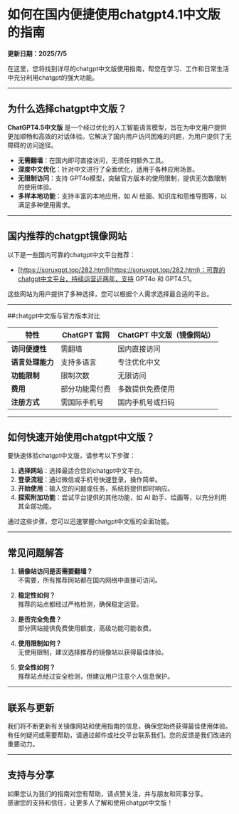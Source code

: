 # 如何在国内便捷使用chatgpt4.1中文版的指南

**更新日期：2025/7/5**

在这里，您将找到详尽的chatgpt中文版使用指南，帮您在学习、工作和日常生活中充分利用chatgpt的强大功能。

---

## 为什么选择chatgpt中文版？

**ChatGPT4.5中文版** 是一个经过优化的人工智能语言模型，旨在为中文用户提供更加顺畅和高效的对话体验。它解决了国内用户访问困难的问题，为用户提供了无障碍的访问途径。

- **无需翻墙**：在国内即可直接访问，无须任何额外工具。
- **深度中文优化**：针对中文进行了全面优化，适用于各种应用场景。
- **无限制访问**：支持 GPT4o模型，突破官方版本的使用限制，提供无次数限制的使用体验。
- **多样本地功能**：支持丰富的本地应用，如 AI 绘画、知识库和思维导图等，以满足多种使用需求。

---

## 国内推荐的chatgpt镜像网站

以下是一些国内可靠的chatgpt中文平台推荐：

- [https://soruxgpt.top/282.html](https://soruxgpt.top/282.html)：可靠的chatgpt中文平台，持续运营近两年，支持 GPT4o 和 GPT4.51。

这些网站为用户提供了多种选择，您可以根据个人需求选择最合适的平台。

---

##chatgpt中文版与官方版本对比

| **特性**           | **ChatGPT 官网** | **ChatGPT 中文版（镜像网站）** |
|--------------------|----------------|-----------------------------|
| **访问便捷性**     | 需翻墙          | 国内直接访问                  |
| **语言处理能力**   | 支持多语言       | 专注优化中文                  |
| **功能限制**       | 限制次数        | 无限访问                     |
| **费用**           | 部分功能需付费   | 多数提供免费使用              |
| **注册方式**       | 需国际手机号     | 国内手机号或扫码              |

---

## 如何快速开始使用chatgpt中文版？

要快速体验chatgpt中文版，请参考以下步骤：

1. **选择网站**：选择最适合您的chatgpt中文平台。
2. **登录流程**：通过微信或手机号快速登录，操作简单。
3. **开始使用**：输入您的问题或任务，系统将提供即时响应。
4. **探索附加功能**：尝试平台提供的其他功能，如 AI 助手、绘画等，以充分利用其全部功能。

通过这些步骤，您可以迅速掌握chatgpt中文版的全面功能。

---

## 常见问题解答

1. **镜像站访问是否需要翻墙？**  
   不需要，所有推荐网站都在国内网络中直接可访问。

2. **稳定性如何？**  
   推荐的站点都经过严格检测，确保稳定运营。

3. **是否完全免费？**  
   部分网站提供免费使用额度，高级功能可能收费。

4. **使用限制如何？**  
   无使用限制，建议选择推荐的镜像站以获得最佳体验。

5. **安全性如何？**  
   推荐站点经过安全检测，但建议用户注意个人信息保护。

---

## 联系与更新

我们将不断更新有关镜像网站和使用指南的信息，确保您始终获得最佳使用体验。  
有任何疑问或需要帮助，请通过邮件或社交平台联系我们。您的反馈是我们改进的重要动力。

---

## 支持与分享

如果您认为我们的指南对您有帮助，请点赞关注，并与朋友和同事分享。  
感谢您的支持和信任，让更多人了解和使用chatgpt中文版！
